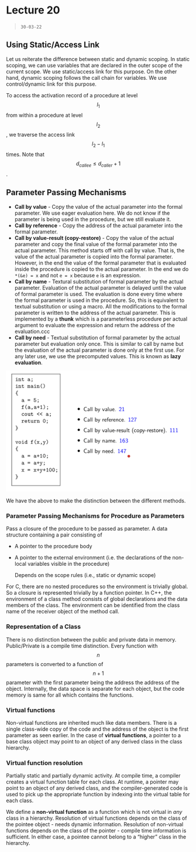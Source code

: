 # Lecture 20

> `30-03-22`

## Using Static/Access Link

Let us reiterate the difference between static and dynamic scoping. In static scoping, we can use variables that are declared in the outer scope of the current scope. We use static/access link for this purpose. On the other hand, dynamic scoping follows the call chain for variables. We use control/dynamic link for this purpose. 

To access the activation record of a procedure at level $$l_1$$ from within a procedure at level $$l_2$$, we traverse the access link $$l_2 - l_1$$ times. Note that $$d_{callee} \leq d_{caller}+ 1$$.

## Parameter Passing Mechanisms

- **Call by value** - Copy the value of the actual parameter into the formal parameter. We use eager evaluation here. We do not know if the parameter is being used in the procedure, but we still evaluate it.
- **Call by reference** - Copy the address of the actual parameter into the formal parameter.
- **Call by value-result (copy-restore)** - Copy the value of the actual parameter and copy the final value of the formal parameter into the actual parameter. This method starts off with call by value. That is, the value of the actual parameter is copied into the formal parameter. However, in the end the value of the formal parameter that is evaluated inside the procedure is copied to the actual parameter. In the end we do `*(&e) = x` and not `e = x` because `e` is an expression.
- **Call by name** - Textural substitution of formal parameter by the actual parameter. Evaluation of the actual parameter is delayed until the value of formal parameter is used. The evaluation is done every time where the formal parameter is used in the procedure. So, this is equivalent to textual substitution or using a macro. All the modifications to the formal parameter is written to the address of the actual parameter. This is implemented by a **thunk** which is a parameterless procedure per actual argument to evaluate the expression and return the address of the evaluation.ccc
- **Call by need** - Textual substitution of formal parameter by the actual parameter but evaluation only once. This is similar to call by name but the evaluation of the actual parameter is done only at the first use. For any later use, we use the precomputed values. This is known as **lazy evaluation**.

![image-20220405205123349](assets/image-20220405205123349.png)

We have the above to make the distinction between the different methods.

### Parameter Passing Mechanisms for Procedure as Parameters

Pass a closure of the procedure to be passed as parameter. A data structure containing a pair consisting of 

- A pointer to the procedure body

- A pointer to the external environment (i.e. the declarations of the non-local variables visible in the procedure)

  Depends on the scope rules (i.e., static or dynamic scope)

For C, there are no nested procedures so the environment is trivially global. So a closure is represented trivially by a function pointer. In C++, the environment of a class method consists of global declarations and the data members of the class. The environment can be identified from the class name of the receiver object of the method call.

### Representation of a Class

There is no distinction between the public and private data in memory. Public/Private is a compile time distinction. Every function with $$n$$ parameters is converted to a function of $$n + 1$$ parameter with the first parameter being the address the address of the object. Internally, the data space is separate for each object, but the code memory is same for all which contains the functions. 

### Virtual functions

Non-virtual functions are inherited much like data members. There is a single class-wide copy of the code and the address of the object is the first parameter as seen earlier. In the case of **virtual functions**, a pointer to a base class object may point to an object of any derived class in the class hierarchy.

### Virtual function resolution

Partially static and partially dynamic activity. At compile time, a compiler creates a virtual function table for each class. At runtime, a pointer may point to an object of any derived class, and the compiler-generated code is used to pick up the appropriate function by indexing into the virtual table for each class.

We define a **non-virtual function** as a function which is not virtual in *any* class in a hierarchy. Resolution of virtual functions depends on the class of the pointee object - needs dynamic information. Resolution of non-virtual functions depends on the class of the pointer - compile time information is sufficient. In either case, a pointee cannot belong to a “higher” class in the hierarchy. 
